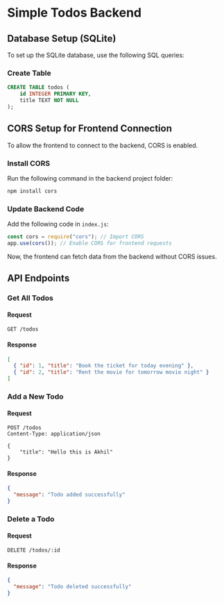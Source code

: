 # Simple Todos Backend

## Database Setup (SQLite)

To set up the SQLite database, use the following SQL queries:

### Create Table

```sql
CREATE TABLE todos (
    id INTEGER PRIMARY KEY,
    title TEXT NOT NULL
);
```

## CORS Setup for Frontend Connection

To allow the frontend to connect to the backend, CORS is enabled.

### Install CORS

Run the following command in the backend project folder:

```sh
npm install cors
```

### Update Backend Code

Add the following code in `index.js`:

```javascript
const cors = require("cors"); // Import CORS
app.use(cors()); // Enable CORS for frontend requests
```

Now, the frontend can fetch data from the backend without CORS issues.

## API Endpoints

### Get All Todos

#### Request

```http
GET /todos
```

#### Response

```json
[
  { "id": 1, "title": "Book the ticket for today evening" },
  { "id": 2, "title": "Rent the movie for tomorrow movie night" }
]
```

### Add a New Todo

#### Request

```http
POST /todos
Content-Type: application/json

{
    "title": "Hello this is Akhil"
}
```

#### Response

```json
{
  "message": "Todo added successfully"
}
```

### Delete a Todo

#### Request

```http
DELETE /todos/:id
```

#### Response

```json
{
  "message": "Todo deleted successfully"
}
```
